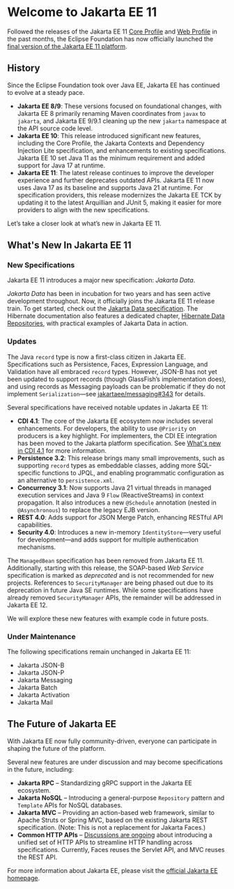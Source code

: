 # Welcome to Jakarta EE 11

Followed the releases of the Jakarta EE 11 [Core Profile](https://www.infoq.com/news/2025/01/jakarta-ee-11-core-profile/) and [Web Profile](https://foojay.io/today/jakarta-ee-11-web-profile-released-enabled-by-eclipse-glassfish/) in the past months, the Eclipse Foundation has now officially launched the [final version of the Jakarta EE 11 platform](https://newsroom.eclipse.org/news/announcements/eclipse-foundation%E2%80%99s-jakarta-ee-working-group-announces-jakarta-ee-11-release).

## History

Since the Eclipse Foundation took over Java EE, Jakarta EE has continued to evolve at a steady pace.

* **Jakarta EE 8/9**: These versions focused on foundational changes, with Jakarta EE 8 primarily renaming Maven coordinates from `javax` to `jakarta`, and Jakarta EE 9/9.1 cleaning up the new `jakarta` namespace at the API source code level.
* **Jakarta EE 10**: This release introduced significant new features, including the Core Profile, the Jakarta Contexts and Dependency Injection Lite specification, and enhancements to existing specifications. Jakarta EE 10 set Java 11 as the minimum requirement and added support for Java 17 at runtime.
* **Jakarta EE 11**: The latest release continues to improve the developer experience and further deprecates outdated APIs. Jakarta EE 11 now uses Java 17 as its baseline and supports Java 21 at runtime. For specification providers, this release modernizes the Jakarta EE TCK by updating it to the latest Arquillian and JUnit 5, making it easier for more providers to align with the new specifications.

Let’s take a closer look at what’s new in Jakarta EE 11.

## What's New In Jakarta EE 11

### New Specifications

Jakarta EE 11 introduces a major new specification: *Jakarta Data*.

*Jakarta Data* has been in incubation for two years and has seen active development throughout. Now, it officially joins the Jakarta EE 11 release train. To get started, check out the [Jakarta Data specification](https://jakarta.ee/specifications/data/1.0/jakarta-data-1.0). The Hibernate documentation also features a dedicated chapter, [Hibernate Data Repositories](https://docs.jboss.org/hibernate/orm/7.0/repositories/html_single/Hibernate_Data_Repositories.html), with practical examples of Jakarta Data in action.

### Updates

The Java `record` type is now a first-class citizen in Jakarta EE. Specifications such as Persistence, Faces, Expression Language, and Validation have all embraced `record` types. However, JSON-B has not yet been updated to support records (though GlassFish’s implementation does), and using records as Messaging payloads can be problematic if they do not implement `Serialization`—see [jakartaee/messaging#343](https://github.com/jakartaee/messaging/issues/343) for details.

Several specifications have received notable updates in Jakarta EE 11:

- **CDI 4.1**: The core of the Jakarta EE ecosystem now includes several enhancements. For developers, the ability to use `@Priority` on producers is a key highlight. For implementers, the CDI EE integration has been moved to the Jakarta platform specification. See [What's new in CDI 4.1](https://jakartaee.github.io/cdi/2024/02/27/whats-new-in-cdi41.html) for more information.
- **Persistence 3.2**: This release brings many small improvements, such as supporting `record` types as embeddable classes, adding more SQL-specific functions to JPQL, and enabling programmatic configuration as an alternative to `persistence.xml`.
- **Concurrency 3.1**: Now supports Java 21 virtual threads in managed execution services and Java 9 `Flow` (ReactiveStreams) in context propagation. It also introduces a new `@Schedule` annotation (nested in `@Asynchronous`) to replace the legacy EJB version.
- **REST 4.0**: Adds support for JSON Merge Patch, enhancing RESTful API capabilities.
- **Security 4.0**: Introduces a new in-memory `IdentityStore`—very useful for development—and adds support for multiple authentication mechanisms.

The `ManagedBean` specification has been removed from Jakarta EE 11. Additionally, starting with this release, the SOAP-based *Web Service* specification is marked as *deprecated* and is not recommended for new projects. References to `SecurityManager` are being phased out due to its deprecation in future Java SE runtimes. While some specifications have already removed `SecurityManager` APIs, the remainder will be addressed in Jakarta EE 12.

We will explore these new features with example code in future posts.

### Under Maintenance

The following specifications remain unchanged in Jakarta EE 11:

* Jakarta JSON-B
* Jakarta JSON-P
* Jakarta Messaging
* Jakarta Batch
* Jakarta Activation
* Jakarta Mail

## The Future of Jakarta EE

With Jakarta EE now fully community-driven, everyone can participate in shaping the future of the platform.

Several new features are under discussion and may become specifications in the future, including:

* **Jakarta RPC** – Standardizing gRPC support in the Jakarta EE ecosystem.
* **Jakarta NoSQL** – Introducing a general-purpose `Repository` pattern and `Template` APIs for NoSQL databases.
* **Jakarta MVC** – Providing an action-based web framework, similar to Apache Struts or Spring MVC, based on the existing Jakarta REST specification. (Note: This is not a replacement for Jakarta Faces.)
* **Common HTTP APIs** – [Discussions are ongoing](https://github.com/jakartaee/platform/issues/673) about introducing a unified set of HTTP APIs to streamline HTTP handling across specifications. Currently, Faces reuses the Servlet API, and MVC reuses the REST API.

For more information about Jakarta EE, please visit the [official Jakarta EE homepage](https://jakarta.ee).
